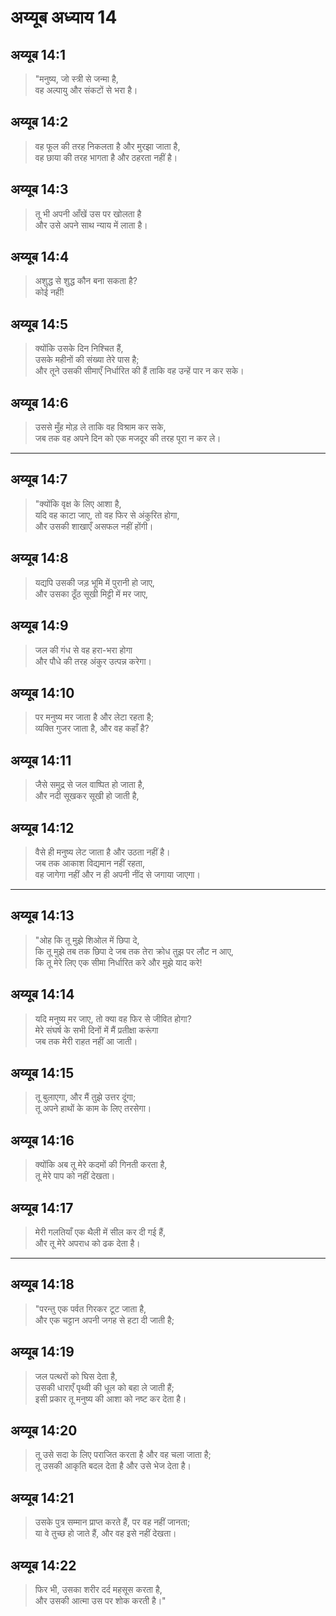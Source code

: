 # अय्यूब अध्याय 14

## अय्यूब 14:1

> "मनुष्य, जो स्त्री से जन्मा है,  
> वह अल्पायु और संकटों से भरा है।

## अय्यूब 14:2

> वह फूल की तरह निकलता है और मुरझा जाता है,  
> वह छाया की तरह भागता है और ठहरता नहीं है।

## अय्यूब 14:3

> तू भी अपनी आँखें उस पर खोलता है  
> और उसे अपने साथ न्याय में लाता है।

## अय्यूब 14:4

> अशुद्ध से शुद्ध कौन बना सकता है?  
> कोई नहीं!

## अय्यूब 14:5

> क्योंकि उसके दिन निश्चित हैं,  
> उसके महीनों की संख्या तेरे पास है;  
> और तूने उसकी सीमाएँ निर्धारित की हैं ताकि वह उन्हें पार न कर सके।

## अय्यूब 14:6

> उससे मुँह मोड़ ले ताकि वह विश्राम कर सके,  
> जब तक वह अपने दिन को एक मजदूर की तरह पूरा न कर ले।

---

## अय्यूब 14:7

> "क्योंकि वृक्ष के लिए आशा है,  
> यदि वह काटा जाए, तो वह फिर से अंकुरित होगा,  
> और उसकी शाखाएँ असफल नहीं होंगी।

## अय्यूब 14:8

> यद्यपि उसकी जड़ भूमि में पुरानी हो जाए,  
> और उसका ठूँठ सूखी मिट्टी में मर जाए,

## अय्यूब 14:9

> जल की गंध से वह हरा-भरा होगा  
> और पौधे की तरह अंकुर उत्पन्न करेगा।

## अय्यूब 14:10

> पर मनुष्य मर जाता है और लेटा रहता है;  
> व्यक्ति गुजर जाता है, और वह कहाँ है?

## अय्यूब 14:11

> जैसे समुद्र से जल वाष्पित हो जाता है,  
> और नदी सूखकर सूखी हो जाती है,

## अय्यूब 14:12

> वैसे ही मनुष्य लेट जाता है और उठता नहीं है।  
> जब तक आकाश विद्यमान नहीं रहता,  
> वह जागेगा नहीं और न ही अपनी नींद से जगाया जाएगा।

---

## अय्यूब 14:13

> "ओह कि तू मुझे शिओल में छिपा दे,  
> कि तू मुझे तब तक छिपा दे जब तक तेरा क्रोध तुझ पर लौट न आए,  
> कि तू मेरे लिए एक सीमा निर्धारित करे और मुझे याद करे!

## अय्यूब 14:14

> यदि मनुष्य मर जाए, तो क्या वह फिर से जीवित होगा?  
> मेरे संघर्ष के सभी दिनों में मैं प्रतीक्षा करूंगा  
> जब तक मेरी राहत नहीं आ जाती।

## अय्यूब 14:15

> तू बुलाएगा, और मैं तुझे उत्तर दूंगा;  
> तू अपने हाथों के काम के लिए तरसेगा।

## अय्यूब 14:16

> क्योंकि अब तू मेरे कदमों की गिनती करता है,  
> तू मेरे पाप को नहीं देखता।

## अय्यूब 14:17

> मेरी गलतियाँ एक थैली में सील कर दी गई हैं,  
> और तू मेरे अपराध को ढक देता है।

---

## अय्यूब 14:18

> "परन्तु एक पर्वत गिरकर टूट जाता है,  
> और एक चट्टान अपनी जगह से हटा दी जाती है;

## अय्यूब 14:19

> जल पत्थरों को घिस देता है,  
> उसकी धाराएँ पृथ्वी की धूल को बहा ले जाती हैं;  
> इसी प्रकार तू मनुष्य की आशा को नष्ट कर देता है।

## अय्यूब 14:20

> तू उसे सदा के लिए पराजित करता है और वह चला जाता है;  
> तू उसकी आकृति बदल देता है और उसे भेज देता है।

## अय्यूब 14:21

> उसके पुत्र सम्मान प्राप्त करते हैं, पर वह नहीं जानता;  
> या वे तुच्छ हो जाते हैं, और वह इसे नहीं देखता।

## अय्यूब 14:22

> फिर भी, उसका शरीर दर्द महसूस करता है,  
> और उसकी आत्मा उस पर शोक करती है।"
